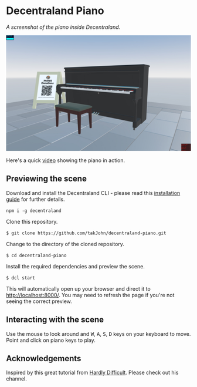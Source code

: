 # Decentraland Piano

_A screenshot of the piano inside Decentraland._

![screenshot](https://github.com/takJohn/decentraland-piano/blob/master/88-keys-piano.jpg)

Here's a quick [video](https://vimeo.com/288196835) showing the piano in action.

## Previewing the scene

Download and install the Decentraland CLI - please read this [installation guide](https://docs.decentraland.org/getting-started/installation-guide/) for further details.

```
npm i -g decentraland
```

Clone this repository.

```
$ git clone https://github.com/takJohn/decentraland-piano.git
```

Change to the directory of the cloned repository.

```
$ cd decentraland-piano
```

Install the required dependencies and preview the scene.

```
$ dcl start
```

This will automatically open up your browser and direct it to <http://localhost:8000/>. You may need to refresh the page if you're not seeing the correct preview.

## Interacting with the scene

Use the mouse to look around and <kbd>W</kbd>, <kbd>A</kbd>, <kbd>S</kbd>, <kbd>D</kbd> keys on your keyboard to move. Point and click on piano keys to play.

## Acknowledgements

Inspired by this great tutorial from [Hardly Difficult](https://www.youtube.com/watch?v=_K8FUg0dl0c). Please check out his channel.
